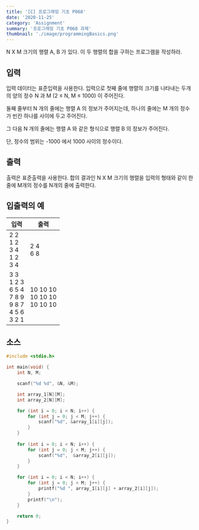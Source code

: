```yaml
---
title: '[C] 프로그래밍 기초 P068'
date: '2020-11-25'
category: 'Assignment'
summary: '프로그래밍 기초 P068 과제'
thumbnail: './image/programmingBasics.png'
---
```

N X M 크기의 행렬 A, B 가 있다. 이 두 행렬의 합을 구하는 프로그램을 작성하라.

## 입력
입력 데이터는 표준입력을 사용한다. 입력으로 첫째 줄에 행렬의 크기를 나타내는 두개의 양의 정수 N 과 M (2 ≤ N, M ≤ 1000) 이 주어진다.

둘째 줄부터 N 개의 줄에는 행렬 A 의 정보가 주어지는데, 하나의 줄에는 M 개의 정수가 빈칸 하나를 사이에 두고 주어진다. 

그 다음 N 개의 줄에는 행렬 A 와 같은 형식으로 행렬 B 의 정보가 주어진다. 

단, 정수의 범위는 -1000 에서 1000 사이의 정수이다.

## 출력
출력은 표준출력을 사용한다. 합의 결과인 N X M 크기의 행렬을 입력의 형태와 같이 한 줄에 M개의 정수를 N개의 줄에 출력한다.


## 입출력의 예

|입력|출력|
|---|---|
|2 2<br>1 2<br>3 4<br>1 2<br>3 4|2 4<br>6 8|
|3 3<br>1 2 3<br>6 5 4<br>7 8 9<br>9 8 7<br>4 5 6<br>3 2 1|10 10 10<br>10 10 10<br>10 10 10|

## 소스

```c
#include <stdio.h>

int main(void) {
    int N, M;

    scanf("%d %d", &N, &M);

    int array_1[N][M];
    int array_2[N][M];

    for (int i = 0; i < N; i++) {
        for (int j = 0; j < M; j++) {
            scanf("%d", &array_1[i][j]);
        }
    }
    
    for (int i = 0; i < N; i++) {
        for (int j = 0; j < M; j++) {
            scanf("%d",  &array_2[i][j]);
        }
    }

    for (int i = 0; i < N; i++) {
        for (int j = 0; j < M; j++) {
            printf("%d ", array_1[i][j] + array_2[i][j]);
        }
        printf("\n");
    }

    return 0;
}
```